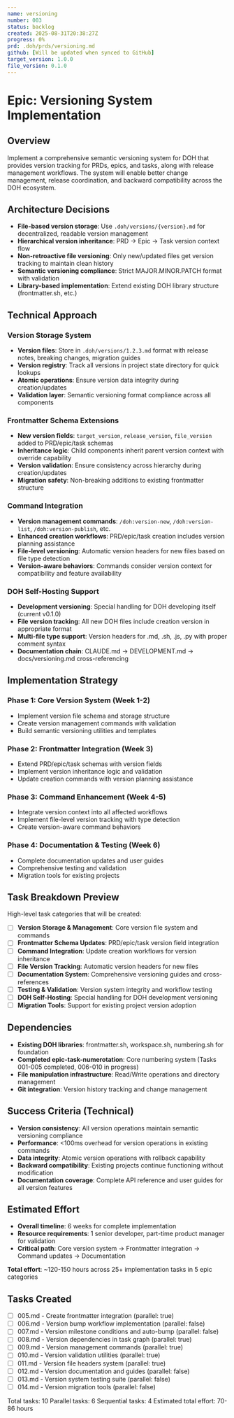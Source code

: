 ```yaml
---
name: versioning
number: 003
status: backlog
created: 2025-08-31T20:38:27Z
progress: 0%
prd: .doh/prds/versioning.md
github: [Will be updated when synced to GitHub]
target_version: 1.0.0
file_version: 0.1.0
---
```


# Epic: Versioning System Implementation

## Overview

Implement a comprehensive semantic versioning system for DOH that provides version tracking for PRDs, epics, and tasks, along with release management workflows. The system will enable better change management, release coordination, and backward compatibility across the DOH ecosystem.

## Architecture Decisions

- **File-based version storage**: Use `.doh/versions/{version}.md` for decentralized, readable version management
- **Hierarchical version inheritance**: PRD → Epic → Task version context flow
- **Non-retroactive file versioning**: Only new/updated files get version tracking to maintain clean history
- **Semantic versioning compliance**: Strict MAJOR.MINOR.PATCH format with validation
- **Library-based implementation**: Extend existing DOH library structure (frontmatter.sh, etc.)

## Technical Approach

### Version Storage System
- **Version files**: Store in `.doh/versions/1.2.3.md` format with release notes, breaking changes, migration guides
- **Version registry**: Track all versions in project state directory for quick lookups
- **Atomic operations**: Ensure version data integrity during creation/updates
- **Validation layer**: Semantic versioning format compliance across all components

### Frontmatter Schema Extensions
- **New version fields**: `target_version`, `release_version`, `file_version` added to PRD/epic/task schemas
- **Inheritance logic**: Child components inherit parent version context with override capability  
- **Version validation**: Ensure consistency across hierarchy during creation/updates
- **Migration safety**: Non-breaking additions to existing frontmatter structure

### Command Integration
- **Version management commands**: `/doh:version-new`, `/doh:version-list`, `/doh:version-publish`, etc.
- **Enhanced creation workflows**: PRD/epic/task creation includes version planning assistance
- **File-level versioning**: Automatic version headers for new files based on file type detection
- **Version-aware behaviors**: Commands consider version context for compatibility and feature availability

### DOH Self-Hosting Support
- **Development versioning**: Special handling for DOH developing itself (current v0.1.0)
- **File version tracking**: All new DOH files include creation version in appropriate format
- **Multi-file type support**: Version headers for .md, .sh, .js, .py with proper comment syntax
- **Documentation chain**: CLAUDE.md → DEVELOPMENT.md → docs/versioning.md cross-referencing

## Implementation Strategy

### Phase 1: Core Version System (Week 1-2)
- Implement version file schema and storage structure
- Create version management commands with validation
- Build semantic versioning utilities and templates

### Phase 2: Frontmatter Integration (Week 3)  
- Extend PRD/epic/task schemas with version fields
- Implement version inheritance logic and validation
- Update creation commands with version planning assistance

### Phase 3: Command Enhancement (Week 4-5)
- Integrate version context into all affected workflows
- Implement file-level version tracking with type detection
- Create version-aware command behaviors

### Phase 4: Documentation & Testing (Week 6)
- Complete documentation updates and user guides
- Comprehensive testing and validation
- Migration tools for existing projects

## Task Breakdown Preview

High-level task categories that will be created:
- [ ] **Version Storage & Management**: Core version file system and commands
- [ ] **Frontmatter Schema Updates**: PRD/epic/task version field integration  
- [ ] **Command Integration**: Update creation workflows for version inheritance
- [ ] **File Version Tracking**: Automatic version headers for new files
- [ ] **Documentation System**: Comprehensive versioning guides and cross-references
- [ ] **Testing & Validation**: Version system integrity and workflow testing
- [ ] **DOH Self-Hosting**: Special handling for DOH development versioning
- [ ] **Migration Tools**: Support for existing project version adoption

## Dependencies

- **Existing DOH libraries**: frontmatter.sh, workspace.sh, numbering.sh for foundation
- **Completed epic-task-numerotation**: Core numbering system (Tasks 001-005 completed, 006-010 in progress)
- **File manipulation infrastructure**: Read/Write operations and directory management
- **Git integration**: Version history tracking and change management

## Success Criteria (Technical)

- **Version consistency**: All version operations maintain semantic versioning compliance
- **Performance**: <100ms overhead for version operations in existing commands  
- **Data integrity**: Atomic version operations with rollback capability
- **Backward compatibility**: Existing projects continue functioning without modification
- **Documentation coverage**: Complete API reference and user guides for all version features

## Estimated Effort

- **Overall timeline**: 6 weeks for complete implementation
- **Resource requirements**: 1 senior developer, part-time product manager for validation
- **Critical path**: Core version system → Frontmatter integration → Command updates → Documentation

**Total effort**: ~120-150 hours across 25+ implementation tasks in 5 epic categories

## Tasks Created
- [ ] 005.md - Create frontmatter integration (parallel: true)
- [ ] 006.md - Version bump workflow implementation (parallel: false)
- [ ] 007.md - Version milestone conditions and auto-bump (parallel: false)
- [ ] 008.md - Version dependencies in task graph (parallel: true)
- [ ] 009.md - Version management commands (parallel: true)
- [ ] 010.md - Version validation utilities (parallel: true)
- [ ] 011.md - Version file headers system (parallel: true)
- [ ] 012.md - Version documentation and guides (parallel: false)
- [ ] 013.md - Version system testing suite (parallel: false)
- [ ] 014.md - Version migration tools (parallel: false)

Total tasks: 10
Parallel tasks: 6
Sequential tasks: 4
Estimated total effort: 70-86 hours